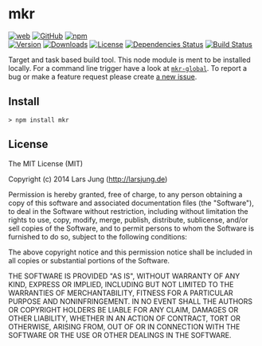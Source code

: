 # mkr

[![web](http://img.shields.io/badge/web-larsjung.de/mkr-a0a060.svg?style=flat)](http://larsjung.de/mkr/)
[![GitHub](http://img.shields.io/badge/GitHub-lrsjng/mkr-a0a060.svg?style=flat)](https://github.com/lrsjng/mkr)
[![npm](http://img.shields.io/badge/npm-mkr-a0a060.svg?style=flat)](https://www.npmjs.org/package/mkr)
<br>
[![Version](http://img.shields.io/npm/v/mkr.svg?style=flat)](https://www.npmjs.org/package/mkr)
[![Downloads](http://img.shields.io/npm/dm/mkr.svg?style=flat)](https://www.npmjs.org/package/mkr)
[![License](http://img.shields.io/npm/l/mkr.svg?style=flat)](https://www.npmjs.org/package/mkr)
[![Dependencies Status](http://img.shields.io/david/lrsjng/mkr.svg?style=flat)](https://david-dm.org/lrsjng/mkr)
[![Build Status](http://img.shields.io/travis/lrsjng/mkr.svg?style=flat)](https://travis-ci.org/lrsjng/mkr)

Target and task based build tool. This node module is ment to be installed locally. For a command line trigger
have a look at [`mkr-global`](https://github.com/lrsjng/mkr-global).
To report a bug or make a feature request please create [a new issue](https://github.com/lrsjng/mkr/issues/new).


## Install

    > npm install mkr


## License
The MIT License (MIT)

Copyright (c) 2014 Lars Jung (http://larsjung.de)

Permission is hereby granted, free of charge, to any person obtaining a copy
of this software and associated documentation files (the "Software"), to deal
in the Software without restriction, including without limitation the rights
to use, copy, modify, merge, publish, distribute, sublicense, and/or sell
copies of the Software, and to permit persons to whom the Software is
furnished to do so, subject to the following conditions:

The above copyright notice and this permission notice shall be included in
all copies or substantial portions of the Software.

THE SOFTWARE IS PROVIDED "AS IS", WITHOUT WARRANTY OF ANY KIND, EXPRESS OR
IMPLIED, INCLUDING BUT NOT LIMITED TO THE WARRANTIES OF MERCHANTABILITY,
FITNESS FOR A PARTICULAR PURPOSE AND NONINFRINGEMENT. IN NO EVENT SHALL THE
AUTHORS OR COPYRIGHT HOLDERS BE LIABLE FOR ANY CLAIM, DAMAGES OR OTHER
LIABILITY, WHETHER IN AN ACTION OF CONTRACT, TORT OR OTHERWISE, ARISING FROM,
OUT OF OR IN CONNECTION WITH THE SOFTWARE OR THE USE OR OTHER DEALINGS IN
THE SOFTWARE.
